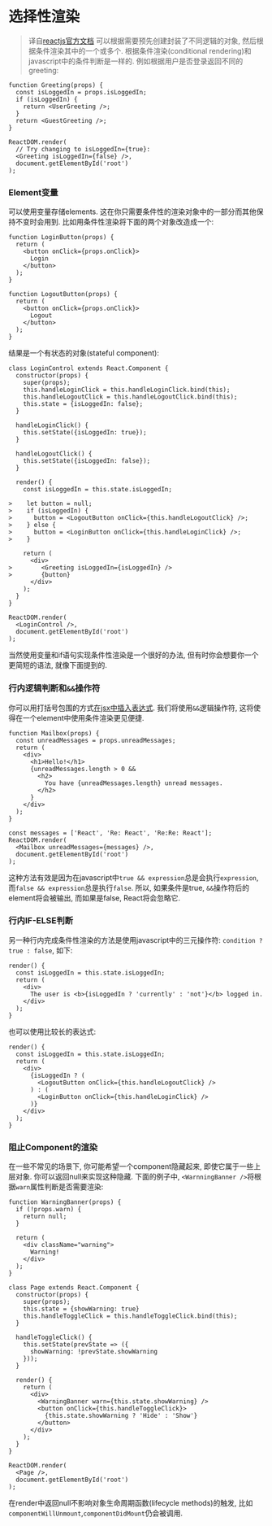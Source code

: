 # 选择性渲染
> 译自[reactjs官方文档](https://facebook.github.io/react/docs/conditional-rendering.html)
可以根据需要预先创建封装了不同逻辑的对象, 然后根据条件渲染其中的一个或多个.
根据条件渲染(conditional rendering)和javascript中的条件判断是一样的. 例如根据用户是否登录返回不同的greeting:
```
function Greeting(props) {
  const isLoggedIn = props.isLoggedIn;
  if (isLoggedIn) {
    return <UserGreeting />;
  }
  return <GuestGreeting />;
}

ReactDOM.render(
  // Try changing to isLoggedIn={true}:
  <Greeting isLoggedIn={false} />,
  document.getElementById('root')
);
```

### Element变量
可以使用变量存储elements. 这在你只需要条件性的渲染对象中的一部分而其他保持不变时会用到.
比如用条件性渲染将下面的两个对象改造成一个:
```
function LoginButton(props) {
  return (
    <button onClick={props.onClick}>
      Login
    </button>
  );
}

function LogoutButton(props) {
  return (
    <button onClick={props.onClick}>
      Logout
    </button>
  );
}
```
结果是一个有状态的对象(stateful component):
```
class LoginControl extends React.Component {
  constructor(props) {
    super(props);
    this.handleLoginClick = this.handleLoginClick.bind(this);
    this.handleLogoutClick = this.handleLogoutClick.bind(this);
    this.state = {isLoggedIn: false};
  }

  handleLoginClick() {
    this.setState({isLoggedIn: true});
  }

  handleLogoutClick() {
    this.setState({isLoggedIn: false});
  }

  render() {
    const isLoggedIn = this.state.isLoggedIn;

>    let button = null;
>    if (isLoggedIn) {
>      button = <LogoutButton onClick={this.handleLogoutClick} />;
>    } else {
>      button = <LoginButton onClick={this.handleLoginClick} />;
>    }

    return (
      <div>
>        <Greeting isLoggedIn={isLoggedIn} />
>        {button}
      </div>
    );
  }
}

ReactDOM.render(
  <LoginControl />,
  document.getElementById('root')
);
```
当然使用变量和if语句实现条件性渲染是一个很好的办法, 但有时你会想要你一个更简短的语法, 就像下面提到的.
### 行内逻辑判断和`&&`操作符
你可以用打括号包围的方式[在jsx中插入表达式](https://github.com/firmianavan/reactjs-tutorial-translate/blob/master/2-jsx.md). 我们将使用`&&`逻辑操作符, 这将使得在一个element中使用条件渲染更见便捷. 
```
function Mailbox(props) {
  const unreadMessages = props.unreadMessages;
  return (
    <div>
      <h1>Hello!</h1>
      {unreadMessages.length > 0 &&
        <h2>
          You have {unreadMessages.length} unread messages.
        </h2>
      }
    </div>
  );
}

const messages = ['React', 'Re: React', 'Re:Re: React'];
ReactDOM.render(
  <Mailbox unreadMessages={messages} />,
  document.getElementById('root')
);
```
这种方法有效是因为在javascript中`true && expression`总是会执行`expression`, 而`false && expression`总是执行`false`. 
所以, 如果条件是true, `&&`操作符后的element将会被输出, 而如果是false, React将会忽略它.
### 行内IF-ELSE判断
另一种行内完成条件性渲染的方法是使用javascript中的三元操作符: `condition ? true : false`, 如下:
```
render() {
  const isLoggedIn = this.state.isLoggedIn;
  return (
    <div>
      The user is <b>{isLoggedIn ? 'currently' : 'not'}</b> logged in.
    </div>
  );
}
```
也可以使用比较长的表达式:
```
render() {
  const isLoggedIn = this.state.isLoggedIn;
  return (
    <div>
      {isLoggedIn ? (
        <LogoutButton onClick={this.handleLogoutClick} />
      ) : (
        <LoginButton onClick={this.handleLoginClick} />
      )}
    </div>
  );
}
```
### 阻止Component的渲染
在一些不常见的场景下, 你可能希望一个component隐藏起来, 即使它属于一些上层对象. 你可以返回null来实现这种隐藏.
下面的例子中, `<WarnningBanner />`将根据`warn`属性判断是否需要渲染:
```
function WarningBanner(props) {
  if (!props.warn) {
    return null;
  }

  return (
    <div className="warning">
      Warning!
    </div>
  );
}

class Page extends React.Component {
  constructor(props) {
    super(props);
    this.state = {showWarning: true}
    this.handleToggleClick = this.handleToggleClick.bind(this);
  }

  handleToggleClick() {
    this.setState(prevState => ({
      showWarning: !prevState.showWarning
    }));
  }

  render() {
    return (
      <div>
        <WarningBanner warn={this.state.showWarning} />
        <button onClick={this.handleToggleClick}>
          {this.state.showWarning ? 'Hide' : 'Show'}
        </button>
      </div>
    );
  }
}

ReactDOM.render(
  <Page />,
  document.getElementById('root')
);
```
在render中返回null不影响对象生命周期函数(lifecycle methods)的触发, 比如`componentWillUnmount`,`componentDidMount`仍会被调用. 